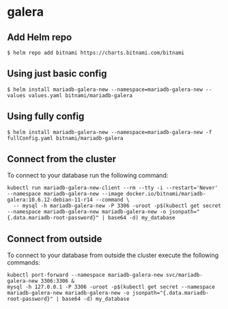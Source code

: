 # galera

## Add Helm repo

    $ helm repo add bitnami https://charts.bitnami.com/bitnami

## Using just basic config

    $ helm install mariadb-galera-new --namespace=mariadb-galera-new --values values.yaml bitnami/mariadb-galera

## Using fully config

    $ helm install mariadb-galera-new --namespace=mariadb-galera-new -f fullConfig.yaml bitnami/mariadb-galera

## Connect from the cluster

To connect to your database run the following command:

    kubectl run mariadb-galera-new-client --rm --tty -i --restart='Never' --namespace mariadb-galera-new --image docker.io/bitnami/mariadb-galera:10.6.12-debian-11-r14 --command \
      -- mysql -h mariadb-galera-new -P 3306 -uroot -p$(kubectl get secret --namespace mariadb-galera-new mariadb-galera-new -o jsonpath="{.data.mariadb-root-password}" | base64 -d) my_database

## Connect from outside

To connect to your database from outside the cluster execute the following commands:

    kubectl port-forward --namespace mariadb-galera-new svc/mariadb-galera-new 3306:3306 &
    mysql -h 127.0.0.1 -P 3306 -uroot -p$(kubectl get secret --namespace mariadb-galera-new mariadb-galera-new -o jsonpath="{.data.mariadb-root-password}" | base64 -d) my_database